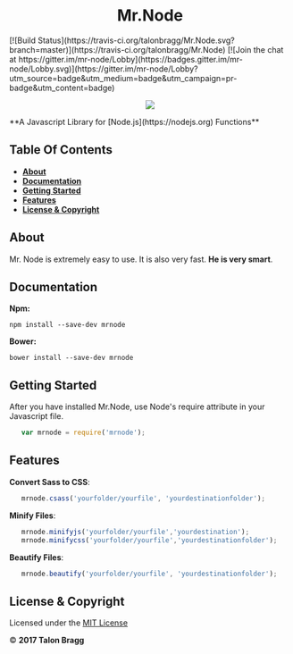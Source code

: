 <h1 align="center">
Mr.Node
</h1>
[![Build Status](https://travis-ci.org/talonbragg/Mr.Node.svg?branch=master)](https://travis-ci.org/talonbragg/Mr.Node)
[![Join the chat at https://gitter.im/mr-node/Lobby](https://badges.gitter.im/mr-node/Lobby.svg)](https://gitter.im/mr-node/Lobby?utm_source=badge&utm_medium=badge&utm_campaign=pr-badge&utm_content=badge)
<p align = "center">
<a href="https://mrnode.tk"><img src="https://www.mrnode.tk/tophatlogo%20(2).png"></a>
</p>
**A Javascript Library for [Node.js](https://nodejs.org) Functions**

## Table Of Contents

- <a href="#about">**About**</a>
- <a href="#docs">**Documentation**</a>
- <a href="#start">**Getting Started**</a>
- <a href="#feat">**Features**</a>
- <a href="#li">**License &amp; Copyright**</a>

<a name="about"></a>
## About
Mr. Node is extremely easy to use. It is also very fast. **He is very smart**.

<a name="docs"></a>
## Documentation
**Npm:** 
```shell
npm install --save-dev mrnode
```

**Bower:** 
```shell
bower install --save-dev mrnode
```

<a name="start"></a>
## Getting Started

After you have installed Mr.Node, use Node's require attribute in your Javascript file. 

```javascript
   var mrnode = require('mrnode');
```
<a name="feat"></a>
## Features

**Convert Sass to CSS**:
```javascript
   mrnode.csass('yourfolder/yourfile', 'yourdestinationfolder');
```

**Minify Files**:
```javascript
   mrnode.minifyjs('yourfolder/yourfile','yourdestination');
   mrnode.minifycss('yourfolder/yourfile','yourdestinationfolder');
```

**Beautify Files**:
```javascript
   mrnode.beautify('yourfolder/yourfile', 'yourdestinationfolder');
```

<a name="li"></a>
## License &amp; Copyright

Licensed under the [MIT License](https://github.com/talonbragg/Mr.Node/blob/master/LICENSE)

:copyright: **2017 Talon Bragg**
